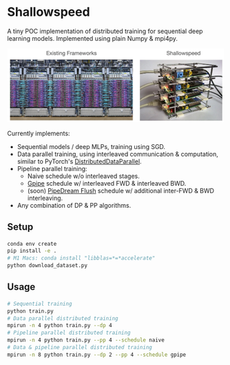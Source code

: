 # Shallowspeed

A tiny POC implementation of distributed training for sequential deep learning models.
Implemented using plain Numpy & mpi4py.

![](.github/assets/title_picture.jpg)


Currently implements:
- Sequential models / deep MLPs, training using SGD.
- Data parallel training, using interleaved communication & computation, similar to PyTorch's [DistributedDataParallel](https://arxiv.org/abs/2006.15704).
- Pipeline parallel training:
  - Naive schedule w/o interleaved stages.
  - [Gpipe](https://arxiv.org/abs/1811.06965) schedule w/ interleaved FWD & interleaved BWD.
  - (soon) [PipeDream Flush](https://arxiv.org/abs/2006.09503) schedule w/ additional inter-FWD & BWD interleaving.
- Any combination of DP & PP algorithms.

## Setup
```bash
conda env create
pip install -e .
# M1 Macs: conda install "libblas=*=*accelerate"
python download_dataset.py
```

## Usage
```bash
# Sequential training
python train.py
# Data parallel distributed training
mpirun -n 4 python train.py --dp 4
# Pipeline parallel distributed training
mpirun -n 4 python train.py --pp 4 --schedule naive
# Data & pipeline parallel distributed training
mpirun -n 8 python train.py --dp 2 --pp 4 --schedule gpipe
```
